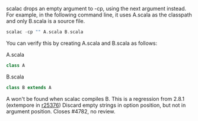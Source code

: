 scalac drops an empty argument to -cp, using the next argument instead.  For example, in the following command line, it uses A.scala as the classpath and only B.scala is a source file.

```scala
scalac -cp "" A.scala B.scala
```

You can verify this by creating A.scala and B.scala as follows:

A.scala
```scala
class A
```

B.scala
```scala
class B extends A
```

A won't be found when scalac compiles B.  This is a regression from 2.8.1
(extempore in [r25376](https://codereview.scala-lang.org/fisheye/changelog/scala-svn?cs=25376)) Discard empty strings in option position, but not in argument position.
Closes #4782, no review.

